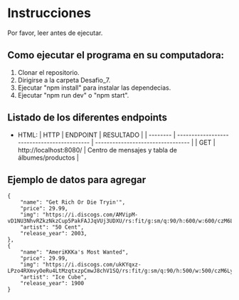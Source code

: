 # Instrucciones

Por favor, leer antes de ejecutar.

## Como ejecutar el programa en su computadora:

1. Clonar el repositorio.
2. Dirigirse a la carpeta Desafio_7.
3. Ejecutar "npm install" para instalar las dependecias.
4. Ejecutar "npm run dev" o "npm start".

## Listado de los diferentes endpoints

- HTML:
  | HTTP | ENDPOINT | RESULTADO |
  | -------- | ------------------------------------------- | --------------------------------- |
  | GET | http://localhost:8080/ | Centro de mensajes y tabla de álbumes/productos |

## Ejemplo de datos para agregar

    {
        "name": "Get Rich Or Die Tryin'",
        "price": 29.99,
        "img": "https://i.discogs.com/AMVipM-vD1NU3NhvRZkzNkzCup5PakFAJJqVUj3UDXU/rs:fit/g:sm/q:90/h:600/w:600/czM6Ly9kaXNjb2dz/LWRhdGFiYXNlLWlt/YWdlcy9SLTI1ODg4/Mi0xNDI1NzA3OTQw/LTg4MDUuanBlZw.jpeg",
        "artist": "50 Cent",
        "release_year": 2003,
    },
    {
        "name": "AmeriKKKa's Most Wanted",
        "price": 29.99,
        "img": "https://i.discogs.com/ukKYqxz-LPzo4RXmvyOeRu4LtMzqtxzpCmwJ8chV1SQ/rs:fit/g:sm/q:90/h:500/w:500/czM6Ly9kaXNjb2dz/LWRhdGFiYXNlLWlt/YWdlcy9SLTEyOTE1/Ny0xMTk1MzgyNDYz/LmpwZWc.jpeg",
        "artist": "Ice Cube",
        "release_year": 1900
    }
